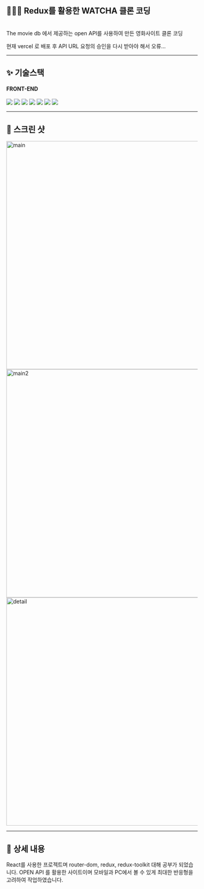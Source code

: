 

## 👩‍👧‍👧 Redux를 활용한 WATCHA 클론 코딩
<br>
The movie db 에서 제공하는 open API를 사용하여 만든 영화사이트 클론 코딩

현재 vercel 로 배포 후 API URL 요청의 승인을 다시 받아야 해서 오류...

---

## ✨ 기술스택 

#### FRONT-END

<img src="https://img.shields.io/badge/react-61DAFB?style=for-the-badge&logo=react&logoColor=black"> <img src="https://img.shields.io/badge/javascript-F7DF1E?style=for-the-badge&logo=javascript&logoColor=white"> <img src="https://img.shields.io/badge/redux-764ABC?style=for-the-badge&logo=redux&logoColor=white"> <img src="https://img.shields.io/badge/scss-CC6699?style=for-the-badge&logo=scss&logoColor=white">
<img src="https://img.shields.io/badge/reactRouter-CA4245?style=for-the-badge&logo=reactRouter&logoColor=white"> <img src="https://img.shields.io/badge/axios-5A29E4?style=for-the-badge&logo=axios&logoColor=white"> <img src="https://img.shields.io/badge/vercel-000000?style=for-the-badge&logo=vercel&logoColor=white">


---



## 🍅 스크린 샷

<div>
  <img width="600" alt="main" src="https://user-images.githubusercontent.com/121690671/233837784-5f356c4e-11a6-496f-9b72-11fcc7948710.png">
  <img width="600" alt="main2" src="https://user-images.githubusercontent.com/121690671/233837862-7e6b29a6-1b66-4365-b9f6-c4f9aaf03d2d.png">
<img width="600" alt="detail" src="https://user-images.githubusercontent.com/121690671/233837865-eff5927c-a191-40ec-8532-e54c852bfcce.png">
</div>

---

## 🍔 상세 내용

React를 사용한 프로젝트며 router-dom, redux, redux-toolkit 대해 공부가 되었습니다.
OPEN API 를 활용한 사이트이며 모바일과 PC에서 볼 수 있게 최대한 반응형을 고려하여 작업하였습니다.

